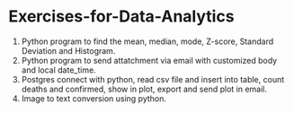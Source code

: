 # Exercises-for-Data-Analytics

1. Python program to find the mean, median, mode, Z-score, Standard Deviation and Histogram.
2. Python program to send attatchment via email with customized body and local date_time.
3. Postgres connect with python, read csv file and insert into table, count deaths and confirmed, show in plot, export and send plot in email.
4. Image to text conversion using python.
